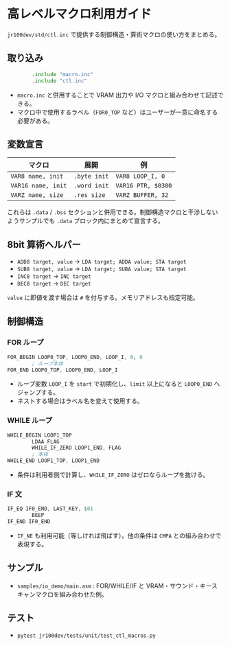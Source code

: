 # 高レベルマクロ利用ガイド

`jr100dev/std/ctl.inc` で提供する制御構造・算術マクロの使い方をまとめる。

## 取り込み

```asm
        .include "macro.inc"
        .include "ctl.inc"
```

- `macro.inc` と併用することで VRAM 出力や I/O マクロと組み合わせて記述できる。
- マクロ中で使用するラベル（`FOR0_TOP` など）はユーザーが一意に命名する必要がある。

## 変数宣言

| マクロ | 展開 | 例 |
| --- | --- | --- |
| `VAR8 name, init` | `.byte init` | `VAR8 LOOP_I, 0` |
| `VAR16 name, init` | `.word init` | `VAR16 PTR, $0300` |
| `VARZ name, size` | `.res size` | `VARZ BUFFER, 32` |

これらは `.data` / `.bss` セクションと併用できる。制御構造マクロと干渉しないようサンプルでも `.data` ブロック内にまとめて宣言する。

## 8bit 算術ヘルパー

- `ADD8 target, value` → `LDA target; ADDA value; STA target`
- `SUB8 target, value` → `LDA target; SUBA value; STA target`
- `INC8 target` → `INC target`
- `DEC8 target` → `DEC target`

`value` に即値を渡す場合は `#` を付与する。メモリアドレスも指定可能。

## 制御構造

### FOR ループ

```asm
FOR_BEGIN LOOP0_TOP, LOOP0_END, LOOP_I, 0, 9
        ; ループ本体
FOR_END LOOP0_TOP, LOOP0_END, LOOP_I
```

- ループ変数 `LOOP_I` を `start` で初期化し、`limit` 以上になると `LOOP0_END` へジャンプする。
- ネストする場合はラベル名を変えて使用する。

### WHILE ループ

```asm
WHILE_BEGIN LOOP1_TOP
        LDAA FLAG
        WHILE_IF_ZERO LOOP1_END, FLAG
        ; 本体
WHILE_END LOOP1_TOP, LOOP1_END
```

- 条件は利用者側で計算し、`WHILE_IF_ZERO` はゼロならループを抜ける。

### IF 文

```asm
IF_EQ IF0_END, LAST_KEY, $01
        BEEP
IF_END IF0_END
```

- `IF_NE` も利用可能（等しければ飛ばす）。他の条件は `CMPA` との組み合わせで表現する。

## サンプル

- `samples/io_demo/main.asm` : FOR/WHILE/IF と VRAM・サウンド・キースキャンマクロを組み合わせた例。

## テスト

- `pytest jr100dev/tests/unit/test_ctl_macros.py`
